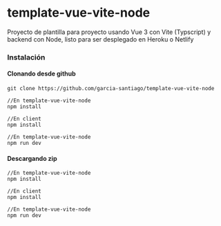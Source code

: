 # template-vue-vite-node
Proyecto de plantilla para proyecto usando Vue 3 con Vite (Typscript) y backend con Node, listo para ser desplegado en Heroku o Netlify

### Instalación
#### Clonando desde github
```
git clone https://github.com/garcia-santiago/template-vue-vite-node

//En template-vue-vite-node
npm install 

//En client
npm install

//En template-vue-vite-node
npm run dev
```

#### Descargando zip
```
//En template-vue-vite-node
npm install 

//En client
npm install

//En template-vue-vite-node
npm run dev
```